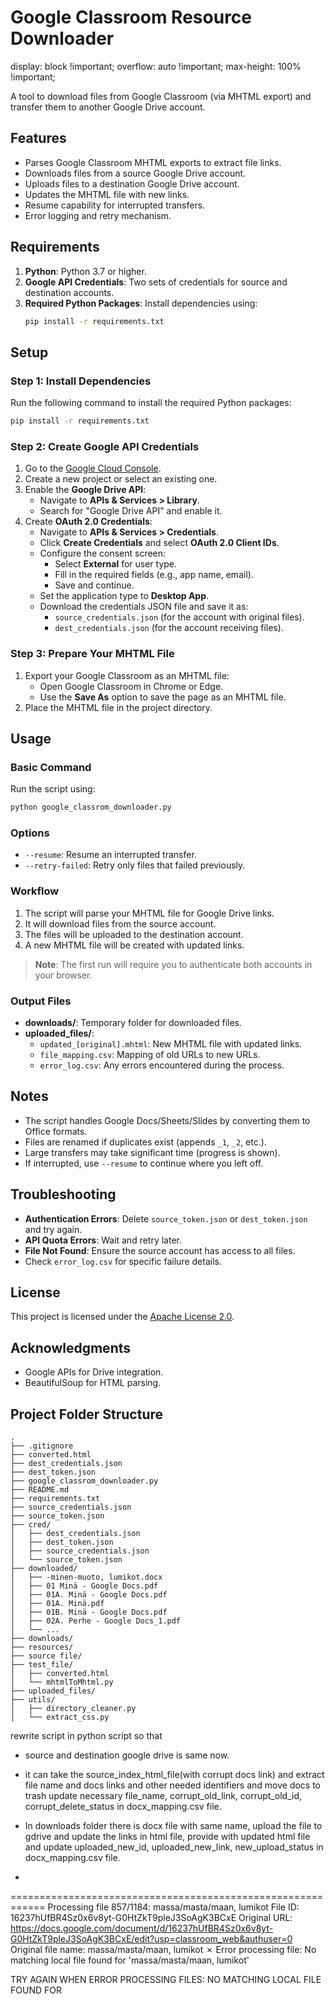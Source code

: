 # Google Classroom Resource Downloader

display: block !important;
overflow: auto !important;
max-height: 100% !important;

A tool to download files from Google Classroom (via MHTML export) and transfer them to another Google Drive account.

## Features

- Parses Google Classroom MHTML exports to extract file links.
- Downloads files from a source Google Drive account.
- Uploads files to a destination Google Drive account.
- Updates the MHTML file with new links.
- Resume capability for interrupted transfers.
- Error logging and retry mechanism.

## Requirements

1. **Python**: Python 3.7 or higher.
2. **Google API Credentials**: Two sets of credentials for source and destination accounts.
3. **Required Python Packages**: Install dependencies using:
   ```sh
   pip install -r requirements.txt
   ```

## Setup

### Step 1: Install Dependencies

Run the following command to install the required Python packages:

```sh
pip install -r requirements.txt
```

### Step 2: Create Google API Credentials

1. Go to the [Google Cloud Console](https://console.cloud.google.com/).
2. Create a new project or select an existing one.
3. Enable the **Google Drive API**:
   - Navigate to **APIs & Services > Library**.
   - Search for "Google Drive API" and enable it.
4. Create **OAuth 2.0 Credentials**:
   - Navigate to **APIs & Services > Credentials**.
   - Click **Create Credentials** and select **OAuth 2.0 Client IDs**.
   - Configure the consent screen:
     - Select **External** for user type.
     - Fill in the required fields (e.g., app name, email).
     - Save and continue.
   - Set the application type to **Desktop App**.
   - Download the credentials JSON file and save it as:
     - `source_credentials.json` (for the account with original files).
     - `dest_credentials.json` (for the account receiving files).

### Step 3: Prepare Your MHTML File

1. Export your Google Classroom as an MHTML file:
   - Open Google Classroom in Chrome or Edge.
   - Use the **Save As** option to save the page as an MHTML file.
2. Place the MHTML file in the project directory.

## Usage

### Basic Command

Run the script using:

```sh
python google_classrom_downloader.py
```

### Options

- `--resume`: Resume an interrupted transfer.
- `--retry-failed`: Retry only files that failed previously.

### Workflow

1. The script will parse your MHTML file for Google Drive links.
2. It will download files from the source account.
3. The files will be uploaded to the destination account.
4. A new MHTML file will be created with updated links.

> **Note**: The first run will require you to authenticate both accounts in your browser.

### Output Files

- **downloads/**: Temporary folder for downloaded files.
- **uploaded_files/**:
  - `updated_[original].mhtml`: New MHTML file with updated links.
  - `file_mapping.csv`: Mapping of old URLs to new URLs.
  - `error_log.csv`: Any errors encountered during the process.

## Notes

- The script handles Google Docs/Sheets/Slides by converting them to Office formats.
- Files are renamed if duplicates exist (appends `_1`, `_2`, etc.).
- Large transfers may take significant time (progress is shown).
- If interrupted, use `--resume` to continue where you left off.

## Troubleshooting

- **Authentication Errors**: Delete `source_token.json` or `dest_token.json` and try again.
- **API Quota Errors**: Wait and retry later.
- **File Not Found**: Ensure the source account has access to all files.
- Check `error_log.csv` for specific failure details.

## License

This project is licensed under the [Apache License 2.0](https://www.apache.org/licenses/LICENSE-2.0).

## Acknowledgments

- Google APIs for Drive integration.
- BeautifulSoup for HTML parsing.

## Project Folder Structure

```
.
├── .gitignore
├── converted.html
├── dest_credentials.json
├── dest_token.json
├── google_classrom_downloader.py
├── README.md
├── requirements.txt
├── source_credentials.json
├── source_token.json
├── cred/
│   ├── dest_credentials.json
│   ├── dest_token.json
│   ├── source_credentials.json
│   └── source_token.json
├── downloaded/
│   ├── -minen-muoto, lumikot.docx
│   ├── 01 Minä - Google Docs.pdf
│   ├── 01A. Minä - Google Docs.pdf
│   ├── 01A. Minä.pdf
│   ├── 01B. Minä - Google Docs.pdf
│   ├── 02A. Perhe - Google Docs_1.pdf
│   └── ...
├── downloads/
├── resources/
├── source file/
├── test_file/
│   ├── converted.html
│   └── mhtmlToMhtml.py
├── uploaded_files/
├── utils/
│   ├── directory_cleaner.py
│   └── extract_css.py
```

rewrite script in python script so that 
- source and destination google drive is same now.
- it can take the source_index_html_file(with corrupt docs link) and extract file name and docs links  and other needed identifiers and  move docs to trash update necessary file_name, corrupt_old_link, corrupt_old_id, corrupt_delete_status in docx_mapping.csv file.
- In downloads folder there is docx file with same name, upload the file to gdrive and update the links in html file, provide with updated html file  and update uploaded_new_id, uploaded_new_link, new_upload_status in docx_mapping.csv file.


- 
============================================================
Processing file 857/1184: massa/masta/maan, lumikot
File ID: 16237hUfBR4Sz0x6v8yt-G0HtZkT9pleJ3SoAgK3BCxE
Original URL: https://docs.google.com/document/d/16237hUfBR4Sz0x6v8yt-G0HtZkT9pleJ3SoAgK3BCxE/edit?usp=classroom_web&authuser=0
Original file name: massa/masta/maan, lumikot
✗ Error processing file: No matching local file found for 'massa/masta/maan, lumikot'

TRY AGAIN WHEN ERROR PROCESSING FILES: NO MATCHING LOCAL FILE FOUND FOR
